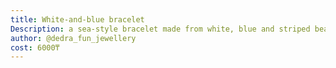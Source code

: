 ```yaml
---
title: White-and-blue bracelet
Description: a sea-style bracelet made from white, blue and striped beads
author: @dedra_fun_jewellery
cost: 6000₸
---
```

